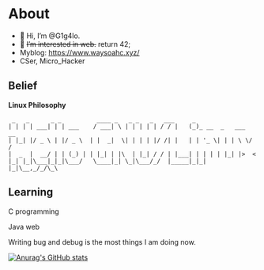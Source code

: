 # About
- 👋 Hi, I’m @G1g4lo.
- 👀 ~~I’m interested in web.~~ return 42;
- Myblog: https://www.waysoahc.xyz/
- CSer, Micro_Hacker

## Belief

**Linux Philosophy**

```
 _   _      _ _          ____ _   _ _   _   ___     _
| | | | ___| | | ___    / ___| \ | | | | | / / |   (_)_ __  _   ___  __
| |_| |/ _ \ | |/ _ \  | |  _|  \| | | | |/ /| |   | | '_ \| | | \ \/ /
|  _  |  __/ | | (_) | | |_| | |\  | |_| / / | |___| | | | | |_| |>  <
|_| |_|\___|_|_|\___/   \____|_| \_|\___/_/  |_____|_|_| |_|\__,_/_/\_\

```

## Learning

C programming

Java web

Writing bug and debug is the most things I am doing now.

[![Anurag's GitHub stats](https://github-readme-stats.vercel.app/api?username=Jacen-cpu&show_icons=true&theme=dracula)](https://github.com/anuraghazra/github-readme-stats)
